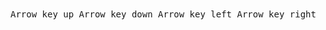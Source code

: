 <script>
    import { Kbd } from 'svelte-5-ui-lib';
    import { CaretDownSolid, CaretRightSolid, CaretLeftSolid, CaretUpSolid } from 'flowbite-svelte-icons';
</script>

<Kbd kbdClass="inline-flex items-center me-1 px-2 py-1.5">
    <CaretUpSolid size="xs"/>
    <span class="sr-only">Arrow key up</span>
</Kbd>
<Kbd kbdClass="inline-flex items-center me-1 px-2 py-1.5">
    <CaretDownSolid  size="xs"/>
    <span class="sr-only">Arrow key down</span>
</Kbd>
<Kbd kbdClass="inline-flex items-center me-1 px-2 py-1.5">
    <CaretLeftSolid  size="xs"/>
    <span class="sr-only">Arrow key left</span>
</Kbd>
<Kbd kbdClass="inline-flex items-center me-1 px-2 py-1.5">
    <CaretRightSolid  size="xs"/>
    <span class="sr-only">Arrow key right</span>
</Kbd>